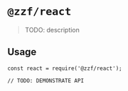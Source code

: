 # `@zzf/react`

> TODO: description

## Usage

```
const react = require('@zzf/react');

// TODO: DEMONSTRATE API
```
